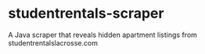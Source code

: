 # studentrentals-scraper
A Java scraper that reveals hidden apartment listings from studentrentalslacrosse.com
